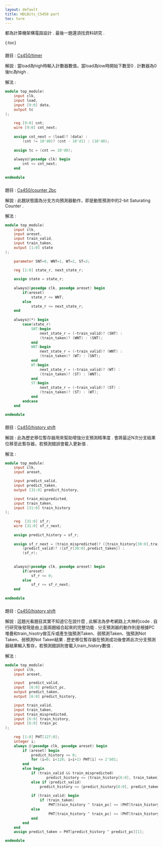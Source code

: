 ```yaml
---
layout: default
title: HDLBits_CS450 part
toc: ture
---
```


都為計算機架構電路設計 .
最後一題還須找資料研究 .

{:toc}
###
題目 : [Cs450/timer](https://hdlbits.01xz.net/wiki/Cs450/timer)

解說 : 當load為high時輸入計數器數值，當load為low時開始下數至0 . 計數器為0後tc為high .

解法 :
```verilog
module top_module(
	input clk, 
	input load, 
	input [9:0] data, 
	output tc
);
    
    reg [9:0] cnt;
    wire [9:0] cnt_next;
    
    assign cnt_next = (load)? (data) : 
        (cnt != 10'd0)? (cnt - 10'd1) : (10'd0);
    
    assign tc = (cnt == 10'd0);
    
    always@(posedge clk) begin
        cnt <= cnt_next;
    end
    
endmodule
```

###
題目 : [Cs450/counter 2bc](https://hdlbits.01xz.net/wiki/Cs450/counter_2bc)

解說 : 此題狀態圖為分支方向預測器動作，即是動態預測中的2-bit Saturating Counter .

解法 :
```verilog
module top_module(
    input clk,
    input areset,
    input train_valid,
    input train_taken,
    output [1:0] state
);
    
    parameter SNT=0, WNT=1, WT=2, ST=3;
    
    reg [1:0] state_r, next_state_r;

    assign state = state_r;
    
    always@(posedge clk, posedge areset) begin
        if(areset)
            state_r <= WNT;
        else
            state_r <= next_state_r;
    end
    
    always@(*) begin
        case(state_r)
            SNT:begin
                next_state_r = (~train_valid)? (SNT) :
                (train_taken)? (WNT) : (SNT);
            end
            WNT:begin
                next_state_r = (~train_valid)? (WNT) :
                (train_taken)? (WT) : (SNT);
            end
            WT:begin
                next_state_r = (~train_valid)? (WT) :
                (train_taken)? (ST) : (WNT);
            end
            ST:begin
                next_state_r = (~train_valid)? (ST) :
                (train_taken)? (ST) : (WT);
            end
        endcase
    end

endmodule
```

###
題目 : [Cs450/history shift](https://hdlbits.01xz.net/wiki/Cs450/history_shift)

解說 : 此為歷史移位暫存器用來幫助增強分支預測精準度 . 會將最近N次分支結果位移至此暫存器，若預測錯誤會載入更新值 .

解法 :
```verilog
module top_module(
    input clk,
    input areset,

    input predict_valid,
    input predict_taken,
    output [31:0] predict_history,

    input train_mispredicted,
    input train_taken,
    input [31:0] train_history
);
    
    reg  [31:0] sf_r;
    wire [31:0] sf_r_next;
    
    assign predict_history = sf_r;
    
    assign sf_r_next = (train_mispredicted)? ({train_history[30:0],train_taken}) : 
        (predict_valid)? ({sf_r[30:0],predict_taken}) : 
        (sf_r);
    
    
    always@(posedge clk, posedge areset) begin
        if(areset)
            sf_r <= 0;
        else
            sf_r <= sf_r_next;
    end
    
endmodule
```

###
題目 : [Cs450/history shift](https://hdlbits.01xz.net/wiki/Cs450/gshare)

解說 : 這題光看題目其實不知道它在說什麼 , 此解法為參考網路上大神的code . 
       自行研究後發現是由上面兩題組合起來的完整功能 . 
       分支預測器的動作則是根據PC堆疊和train_hisotry做互斥或產生強預測Taken、弱預測Taken、強預測Not Taken、弱預測Not Taken結果 .
       歷史移位暫存器在預測成功後會將此次分支預測器結果輸入暫存，若預測錯誤則會載入train_history數值 .

解法 :
```verilog
module top_module(
    input clk,
    input areset,

    input  predict_valid,
    input  [6:0] predict_pc,
    output predict_taken,
    output [6:0] predict_history,

    input train_valid,
    input train_taken,
    input train_mispredicted,
    input [6:0] train_history,
    input [6:0] train_pc
);
    
    reg [1:0] PHT[127:0];
    integer i;
    always @(posedge clk, posedge areset) begin
        if (areset) begin
            predict_history <= 0;
            for (i=0; i<128; i=i+1) PHT[i] <= 2'b01;
        end
        else begin
            if (train_valid && train_mispredicted)
                   predict_history <= {train_history[6:0], train_taken};
            else if (predict_valid)
                predict_history <= {predict_history[6:0], predict_taken};
            
            if (train_valid) begin
                if (train_taken)
                    PHT[train_history ^ train_pc] <= (PHT[train_history ^ train_pc] == 2'b11) ? 2'b11 : (PHT[train_history ^ train_pc] + 1);
            else
                    PHT[train_history ^ train_pc] <= (PHT[train_history ^ train_pc] == 2'b00) ? 2'b00 : (PHT[train_history ^ train_pc] - 1);
            end
        end
    end
    assign predict_taken = PHT[predict_history ^ predict_pc][1];

endmodule
```

